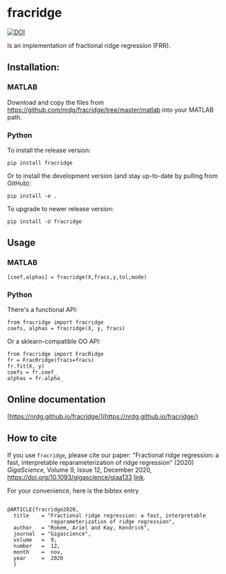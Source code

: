 # fracridge

[![DOI](https://zenodo.org/badge/261540866.svg)](https://zenodo.org/badge/latestdoi/261540866)

Is an implementation of fractional ridge regression (FRR).

## Installation:

### MATLAB

Download and copy the files from https://github.com/nrdg/fracridge/tree/master/matlab into
your MATLAB path.

### Python

To install the release version:

    pip install fracridge

Or to install the development version (and stay up-to-date by pulling from GitHub):

    pip install -e .

To upgrade to newer release version:

    pip install -U fracridge

## Usage

### MATLAB

    [coef,alphas] = fracridge(X,fracs,y,tol,mode)


### Python

There's a functional API:

    from fracridge import fracridge
    coefs, alphas = fracridge(X, y, fracs)

Or a sklearn-compatible OO API:

    from fracridge import FracRidge
    fr = FracRridge(fracs=fracs)
    fr.fit(X, y)
    coefs = fr.coef_
    alphas = fr.alpha_

## Online documentation

[https://nrdg.github.io/fracridge/](https://nrdg.github.io/fracridge/)

## How to cite

If you use ``fracridge``, please cite our paper: "Fractional ridge regression: a fast, interpretable
reparameterization of ridge regression" (2020)  *GigaScience*, Volume 9, Issue 12, December 2020, https://doi.org/10.1093/gigascience/giaa133 [link](https://academic.oup.com/gigascience/article/9/12/giaa133/6011381).


For your convenience, here is the bibtex entry

```

@ARTICLE{fracridge2020,
  title    = "Fractional ridge regression: a fast, interpretable
              reparameterization of ridge regression",
  author   = "Rokem, Ariel and Kay, Kendrick",
  journal  = "Gigascience",
  volume   =  9,
  number   =  12,
  month    =  nov,
  year     =  2020
  }


```
